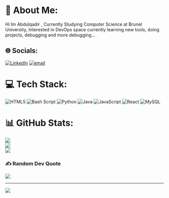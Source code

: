 # 💫 About Me:
Hi Im Abdulqadir , Currently Studying Computer Science at Brunel University, Interested in DevOps space currently learning new tools, doing projects, debugging and more debugging... 


## 🌐 Socials:
[![LinkedIn](https://img.shields.io/badge/LinkedIn-%230077B5.svg?logo=linkedin&logoColor=white)](https://linkedin.com/in/www.linkedin.com/in/Abdulqadir-Sharif) [![email](https://img.shields.io/badge/Email-D14836?logo=gmail&logoColor=white)](mailto:Ashariff760@gmail.com) 

# 💻 Tech Stack:
![HTML5](https://img.shields.io/badge/html5-%23E34F26.svg?style=for-the-badge&logo=html5&logoColor=white) ![Bash Script](https://img.shields.io/badge/bash_script-%23121011.svg?style=for-the-badge&logo=gnu-bash&logoColor=white) ![Python](https://img.shields.io/badge/python-3670A0?style=for-the-badge&logo=python&logoColor=ffdd54) ![Java](https://img.shields.io/badge/java-%23ED8B00.svg?style=for-the-badge&logo=openjdk&logoColor=white) ![JavaScript](https://img.shields.io/badge/javascript-%23323330.svg?style=for-the-badge&logo=javascript&logoColor=%23F7DF1E) ![React](https://img.shields.io/badge/react-%2320232a.svg?style=for-the-badge&logo=react&logoColor=%2361DAFB) ![MySQL](https://img.shields.io/badge/mysql-4479A1.svg?style=for-the-badge&logo=mysql&logoColor=white)
# 📊 GitHub Stats:
![](https://github-readme-stats.vercel.app/api?username=abdulcompsci&theme=dark&hide_border=false&include_all_commits=false&count_private=false)<br/>
![](https://nirzak-streak-stats.vercel.app/?user=abdulcompsci&theme=dark&hide_border=false)<br/>
![](https://github-readme-stats.vercel.app/api/top-langs/?username=abdulcompsci&theme=dark&hide_border=false&include_all_commits=false&count_private=false&layout=compact)

### ✍️ Random Dev Quote
![](https://quotes-github-readme.vercel.app/api?type=horizontal&theme=radical)

---
[![](https://visitcount.itsvg.in/api?id=abdulcompsci&icon=0&color=0)](https://visitcount.itsvg.in)

<!-- Proudly created with GPRM ( https://gprm.itsvg.in ) -->

